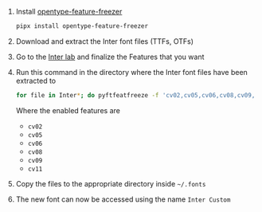 1. Install [opentype-feature-freezer](https://github.com/twardoch/fonttools-opentype-feature-freezer)
    ```sh
    pipx install opentype-feature-freezer
    ```

2. Download and extract the Inter font files (TTFs, OTFs)

3. Go to the [Inter lab](https://rsms.me/inter/lab/?feat-cv02=1&feat-cv05=1&feat-cv06=1&feat-cv08=1&feat-cv09=1&feat-cv11=1) and finalize the Features that you want

4. Run this command in the directory where the Inter font files have been extracted to
    ```sh
    for file in Inter*; do pyftfeatfreeze -f 'cv02,cv05,cv06,cv08,cv09,cv11' -R 'Inter/Inter Custom' "$file" "${file%.*}.${file##*.}"; done
    ```
    Where the enabled features are
    - `cv02`
    - `cv05`
    - `cv06`
    - `cv08`
    - `cv09`
    - `cv11`

5. Copy the files to the appropriate directory inside `~/.fonts`

6. The new font can now be accessed using the name `Inter Custom`

<!--
vim: sw=4
-->
